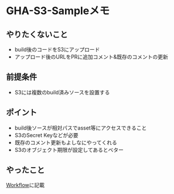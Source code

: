# GHA-S3-Sampleメモ

## やりたくないこと

- build後のコードをS3にアップロード
- アップロード後のURLをPRに追加コメント&既存のコメントの更新

## 前提条件

- S3には複数のbuild済みソースを設置する

## ポイント

- build後ソースが相対パスでasset等にアクセスできること
- S3のSecret Keyなどが必要
- 既存のコメント更新もよしなにやってくれる
- S3のオブジェクト期限が設定してあるとベター

## やったこと
  
[Workflow](.github/workflows/build.yml)に記載
